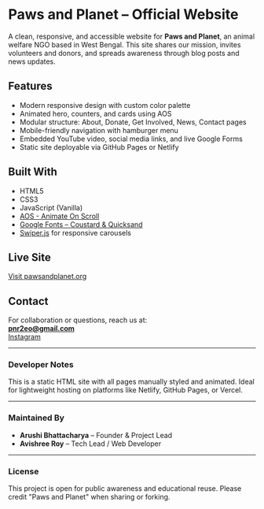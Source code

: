 # Paws and Planet – Official Website

A clean, responsive, and accessible website for **Paws and Planet**, an animal welfare NGO based in West Bengal. This site shares our mission, invites volunteers and donors, and spreads awareness through blog posts and news updates.

## Features

- Modern responsive design with custom color palette
- Animated hero, counters, and cards using AOS
- Modular structure: About, Donate, Get Involved, News, Contact pages
- Mobile-friendly navigation with hamburger menu
- Embedded YouTube video, social media links, and live Google Forms
- Static site deployable via GitHub Pages or Netlify

## Built With

- HTML5
- CSS3
- JavaScript (Vanilla)
- [AOS - Animate On Scroll](https://michalsnik.github.io/aos/)
- [Google Fonts – Coustard & Quicksand](https://fonts.google.com/)
- [Swiper.js](https://swiperjs.com/) for responsive carousels

## Live Site

[Visit pawsandplanet.org](https://pawsandplanet.netlify.app)  

## Contact

For collaboration or questions, reach us at:  
**pnr2eo@gmail.com**  
[Instagram](https://instagram.com/paws_and_planet_pnrf)

---

### Developer Notes

This is a static HTML site with all pages manually styled and animated. Ideal for lightweight hosting on platforms like Netlify, GitHub Pages, or Vercel.

---

### Maintained By

- **Arushi Bhattacharya** – Founder & Project Lead  
- **Avishree Roy** – Tech Lead / Web Developer

---

### License

This project is open for public awareness and educational reuse. Please credit "Paws and Planet" when sharing or forking.
